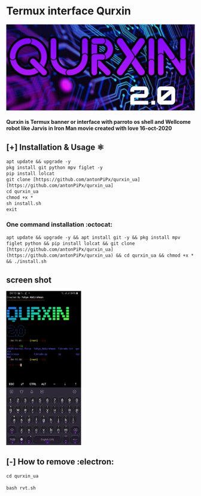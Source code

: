 # Termux interface Qurxin 

<img src="/f.jpg" >

#### Qurxin is Termux banner or interface with parroto os shell and Wellcome robot like Jarvis in Iron Man movie created with love 16-oct-2020

## [+] Installation & Usage :atom_symbol:
```
apt update && upgrade -y 
pkg install git python mpv figlet -y
pip install lolcat
git clone [https://github.com/antonPiPx/qurxin_ua][https://github.com/antonPiPx/qurxin_ua]
cd qurxin_ua
chmod +x *
sh install.sh
exit
```
### One command installation :octocat:
```
apt update && upgrade -y && apt install git -y && pkg install mpv figlet python && pip install lolcat && git clone [https://github.com/antonPiPx/qurxin_ua](https://github.com/antonPiPx/qurxin_ua) && cd qurxin_ua && chmod +x * && ./install.sh
```
## screen shot

<img width="200px" src="/s.jpg" >

## [-] How to remove :electron:
```
cd qurxin_ua

bash rvt.sh
```





